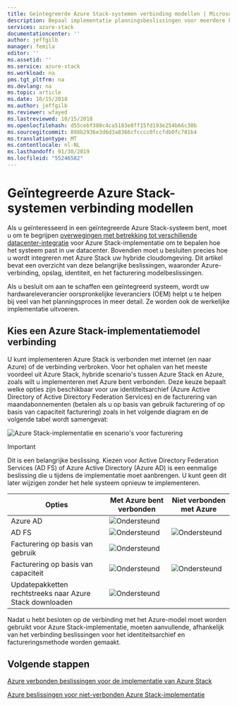 ```yaml
---
title: Geïntegreerde Azure Stack-systemen verbinding modellen | Microsoft Docs
description: Bepaal implementatie planningsbeslissingen voor meerdere knooppunten Azure Stack.
services: azure-stack
documentationcenter: ''
author: jeffgilb
manager: femila
editor: ''
ms.assetid: ''
ms.service: azure-stack
ms.workload: na
pms.tgt_pltfrm: na
ms.devlang: na
ms.topic: article
ms.date: 10/15/2018
ms.author: jeffgilb
ms.reviewer: wfayed
ms.lastreviewed: 10/15/2018
ms.openlocfilehash: d55cebf380c4ca5183e8ff15fd193e254b66c30b
ms.sourcegitcommit: 898b2936e3d6d3a8366cfcccc0fccfdb0fc781b4
ms.translationtype: MT
ms.contentlocale: nl-NL
ms.lasthandoff: 01/30/2019
ms.locfileid: "55246582"
---
```

# <a name="azure-stack-integrated-systems-connection-models"></a>Geïntegreerde Azure Stack-systemen verbinding modellen
Als u geïnteresseerd in een geïntegreerde Azure Stack-systeem bent, moet u om te begrijpen [overwegingen met betrekking tot verschillende datacenter-integratie](azure-stack-datacenter-integration.md) voor Azure Stack-implementatie om te bepalen hoe het systeem past in uw datacenter. Bovendien moet u besluiten precies hoe u wordt integreren met Azure Stack uw hybride cloudomgeving. Dit artikel bevat een overzicht van deze belangrijke beslissingen, waaronder Azure-verbinding, opslag, identiteit, en het facturering modelbeslissingen.

Als u besluit om aan te schaffen een geïntegreerd systeem, wordt uw hardwareleverancier oorspronkelijke leveranciers (OEM) helpt u te helpen bij veel van het planningsproces in meer detail. Ze worden ook de werkelijke implementatie uitvoeren.

## <a name="choose-an-azure-stack-deployment-connection-model"></a>Kies een Azure Stack-implementatiemodel verbinding
U kunt implementeren Azure Stack is verbonden met internet (en naar Azure) of de verbinding verbroken. Voor het ophalen van het meeste voordeel uit Azure Stack, hybride scenario's tussen Azure Stack en Azure, zoals wilt u implementeren met Azure bent verbonden. Deze keuze bepaalt welke opties zijn beschikbaar voor uw identiteitsarchief (Azure Active Directory of Active Directory Federation Services) en de facturering van maandabonnementen (betalen als u op basis van gebruik facturering of op basis van capaciteit facturering) zoals in het volgende diagram en de volgende tabel wordt samengevat: 

![Azure Stack-implementatie en scenario's voor facturering](media/azure-stack-connection-models/azure-stack-scenarios.png)  
  
> [!IMPORTANT]
> Dit is een belangrijke beslissing. Kiezen voor Active Directory Federation Services (AD FS) of Azure Active Directory (Azure AD) is een eenmalige beslissing die u tijdens de implementatie moet aanbrengen. U kunt geen dit later wijzigen zonder het hele systeem opnieuw te implementeren.  


|Opties|Met Azure bent verbonden|Niet verbonden met Azure|
|-----|-----|-----|
|Azure AD|![Ondersteund](media/azure-stack-connection-models/check.png)| |
|AD FS|![Ondersteund](media/azure-stack-connection-models/check.png)|![Ondersteund](media/azure-stack-connection-models/check.png)|
|Facturering op basis van gebruik|![Ondersteund](media/azure-stack-connection-models/check.png)| |
|Facturering op basis van capaciteit|![Ondersteund](media/azure-stack-connection-models/check.png)|![Ondersteund](media/azure-stack-connection-models/check.png)|
|Updatepakketten rechtstreeks naar Azure Stack downloaden|![Ondersteund](media/azure-stack-connection-models/check.png)|  |

Nadat u hebt besloten op de verbinding met het Azure-model moet worden gebruikt voor Azure Stack-implementatie, moeten aanvullende, afhankelijk van het verbinding beslissingen voor het identiteitsarchief en factureringsmethode worden gemaakt. 

## <a name="next-steps"></a>Volgende stappen

[Azure verbonden beslissingen voor de implementatie van Azure Stack](azure-stack-connected-deployment.md)

[Azure beslissingen voor niet-verbonden Azure Stack-implementatie](azure-stack-disconnected-deployment.md)

